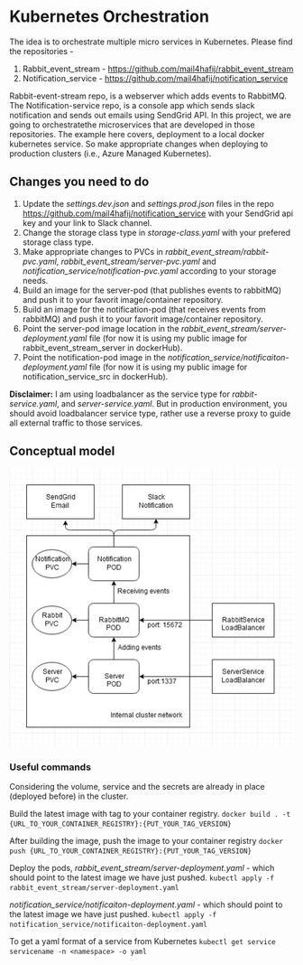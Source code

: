 # Kubernetes Orchestration
The idea is to orchestrate multiple micro services in Kubernetes. Please find the repositories - 
1. Rabbit_event_stream - https://github.com/mail4hafij/rabbit_event_stream 
2. Notification_service - https://github.com/mail4hafij/notification_service 

Rabbit-event-stream repo, is a webserver which adds events to RabbitMQ. The Notification-service repo, is a console app which sends slack notification and sends out emails using SendGrid API. In this project, we are going to orchestratethe microservices that are developed in those repositories. The example here covers, deployment to a local docker kubernetes service. So make appropriate changes when deploying to production clusters (i.e., Azure Managed Kubernetes).


## Changes you need to do
  1. Update the *settings.dev.json* and *settings.prod.json* files in the repo https://github.com/mail4hafij/notification_service with your SendGrid api key and your link to Slack channel.
  2. Change the storage class type in *storage-class.yaml* with your prefered storage class type.
  3. Make appropriate changes to PVCs in *rabbit_event_stream/rabbit-pvc.yaml*, *rabbit_event_stream/server-pvc.yaml* and *notification_service/notification-pvc.yaml* according to your storage needs.
  4. Build an image for the server-pod (that publishes events to rabbitMQ) and push it to your favorit image/container repository.
  5. Build an image for the notification-pod (that receives events from rabbitMQ) and push it to your favorit image/container repository.
  6. Point the server-pod image location in the *rabbit_event_stream/server-deployment.yaml* file (for now it is using my public image for rabbit_event_stream_server in dockerHub).
  7. Point the notification-pod image in the *notification_service/notificaiton-deployment.yaml* file (for now it is using my public image for notification_service_src in dockerHub). 
  
**Disclaimer:** I am using loadbalancer as the service type for *rabbit-service.yaml*, and *server-service.yaml*. But in production environment, you should avoid loadbalancer service type, rather use a reverse proxy to guide all external traffic to those services.

## Conceptual model
<img src="Application.jpg" />

### Useful commands
Considering the volume, service and the secrets are already in place (deployed before) in the cluster.

Build the latest image with tag to your container registry.
```docker build . -t {URL_TO_YOUR_CONTAINER_REGISTRY}:{PUT_YOUR_TAG_VERSION}```

After building the image, push the image to your container registry
```docker push {URL_TO_YOUR_CONTAINER_REGISTRY}:{PUT_YOUR_TAG_VERSION}```

Deploy the pods,
*rabbit_event_stream/server-deployment.yaml* - which should point to the latest image we have just pushed.
```kubectl apply -f rabbit_event_stream/server-deployment.yaml```

*notification_service/notificaiton-deployment.yaml* - which should point to the latest image we have just pushed.
```kubectl apply -f notification_service/notificaiton-deployment.yaml```

To get a yaml format of a service from Kubernetes
```kubectl get service servicename -n <namespace> -o yaml```
